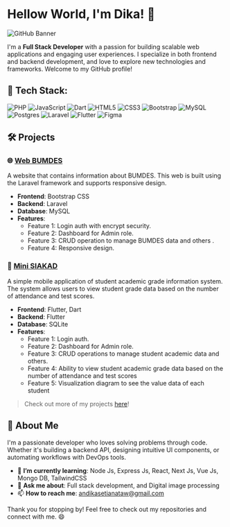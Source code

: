 # Hellow World, I'm Dika! 👋

![GitHub Banner](https://your-image-link.com/banner.png)

I'm a **Full Stack Developer** with a passion for building scalable web applications and engaging user experiences. I specialize in both frontend and backend development, and love to explore new technologies and frameworks. Welcome to my GitHub profile!

## 🌟 Tech Stack:
![PHP](https://img.shields.io/badge/php-%23777BB4.svg?style=for-the-badge&logo=php&logoColor=white)
![JavaScript](https://img.shields.io/badge/JavaScript-F7DF1E?style=for-the-badge&logo=javascript&logoColor=black)
![Dart](https://img.shields.io/badge/dart-%230175C2.svg?style=for-the-badge&logo=dart&logoColor=white)
![HTML5](https://img.shields.io/badge/HTML5-E34F26?style=for-the-badge&logo=html5&logoColor=white)
![CSS3](https://img.shields.io/badge/CSS3-1572B6?style=for-the-badge&logo=css3&logoColor=white)
![Bootstrap](https://img.shields.io/badge/bootstrap-%238511FA.svg?style=for-the-badge&logo=bootstrap&logoColor=white)
![MySQL](https://img.shields.io/badge/MySQL-4479A1?style=for-the-badge&logo=mysql&logoColor=white)
![Postgres](https://img.shields.io/badge/postgres-%23316192.svg?style=for-the-badge&logo=postgresql&logoColor=white)
![Laravel](https://img.shields.io/badge/Laravel-FF2D20?style=for-the-badge&logo=laravel&logoColor=white)
![Flutter](https://img.shields.io/badge/Flutter-%2302569B.svg?style=for-the-badge&logo=Flutter&logoColor=white)
![Figma](https://img.shields.io/badge/figma-%23F24E1E.svg?style=for-the-badge&logo=figma&logoColor=white)


## 🛠 Projects

### 🌐 [Web BUMDES](https://github.com/Rexxpy/Web-Bumdes)
A website that contains information about BUMDES. This web is built using the Laravel framework and supports responsive design.

- **Frontend**: Bootstrap CSS
- **Backend**: Laravel
- **Database**: MySQL
- **Features**:
  - Feature 1: Login auth with encrypt security.
  - Feature 2: Dashboard for Admin role.
  - Feature 3: CRUD operation to manage BUMDES data and others .
  - Feature 4: Responsive design.

### 📱 [Mini SIAKAD](https://github.com/Rexxpy/Mini-Siakad)
A simple mobile application of student academic grade information system. The system allows users to view student grade data based on the number of attendance and test scores.

- **Frontend**: Flutter, Dart
- **Backend**: Flutter
- **Database**: SQLite
- **Features**:
  - Feature 1: Login auth.
  - Feature 2: Dashboard for Admin role.
  - Feature 3: CRUD operations to manage student academic data and others.
  - Feature 4: Ability to view student academic grade data based on the number of attendance and test scores
  - Feature 5: Visualization diagram to see the value data of each student 

> Check out more of my projects [here](https://github.com/Rexxpy?tab=repositories)!

## 🚀 About Me
I'm a passionate developer who loves solving problems through code. Whether it's building a backend API, designing intuitive UI components, or automating workflows with DevOps tools.

- 🌱 **I’m currently learning**: Node Js, Express Js, React, Next Js, Vue Js, Mongo DB, TailwindCSS 
- 💬 **Ask me about**: Full stack development, and Digital image processing
- 📫 **How to reach me**: [andikasetianataw@gmail.com](mailto:andikasetianataw@gmail.com)
  

Thank you for stopping by! Feel free to check out my repositories and connect with me. 😄

